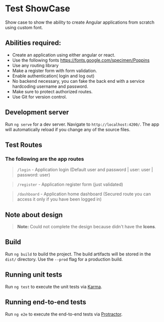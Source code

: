 # Test ShowCase

Show case to show the ability to create Angular applications from scratch using custom font.

## Abilities required:
- Create an application using either angular or react.
- Use the following fonts https://fonts.google.com/specimen/Poppins
- Use any routing library
- Make a register form with form validation. 
- Enable authentication( login and log out) 
- No backend necessary, you can fake the back end with a service hardcoding username and password. 
- Make sure to protect authorized routes.
- Use Git for version control.

## Development server

Run `ng serve` for a dev server. Navigate to `http://localhost:4200/`. The app will automatically reload if you change any of the source files.

## Test Routes

### The following are the app routes

> `/login` - Application login (Default user and password | user: user | password: user)

> `/register` - Application register form (just validated)

> `/dashboard` - Application home dashboard (Secured route you can access it only if you have been logged in)


## Note about design

> **Note:** Could not complete the design because  didn't have the **Icons**.

## Build

Run `ng build` to build the project. The build artifacts will be stored in the `dist/` directory. Use the `--prod` flag for a production build.

## Running unit tests

Run `ng test` to execute the unit tests via [Karma](https://karma-runner.github.io).

## Running end-to-end tests

Run `ng e2e` to execute the end-to-end tests via [Protractor](http://www.protractortest.org/).

